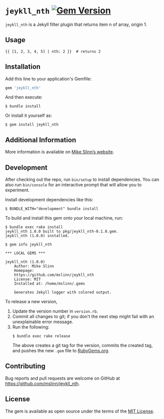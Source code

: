 `jeykll_nth`
[![Gem Version](https://badge.fury.io/rb/jeykll_nth.svg)](https://badge.fury.io/rb/jeykll_nth)
===========

`jeykll_nth` is a Jekyll filter plugin that returns item n of array, origin 1.

## Usage
```
{{ [1, 2, 3, 4, 5] | nth: 2 }}  # returns 2
```


## Installation

Add this line to your application's Gemfile:

```ruby
gem 'jeykll_nth'
```

And then execute:

    $ bundle install

Or install it yourself as:

    $ gem install jeykll_nth


## Additional Information
More information is available on
[Mike Slinn&rsquo;s website](https://www.mslinn.com/blog/2020/10/03/jekyll-plugins.html).


## Development

After checking out the repo, run `bin/setup` to install dependencies. You can also run `bin/console` for an interactive prompt that will allow you to experiment.

Install development dependencies like this:
```
$ BUNDLE_WITH="development" bundle install
```

To build and install this gem onto your local machine, run:
```shell
$ bundle exec rake install
jeykll_nth 1.0.0 built to pkg/jeykll_nth-0.1.0.gem.
jeykll_nth (1.0.0) installed.

$ gem info jeykll_nth

*** LOCAL GEMS ***

jeykll_nth (1.0.0)
    Author: Mike Slinn
    Homepage:
    https://github.com/mslinn/jeykll_nth
    License: MIT
    Installed at: /home/mslinn/.gems

    Generates Jekyll logger with colored output.
```

To release a new version,
  1. Update the version number in `version.rb`.
  2. Commit all changes to git; if you don't the next step might fail with an unexplainable error message.
  3. Run the following:
     ```shell
     $ bundle exec rake release
     ```
     The above creates a git tag for the version, commits the created tag,
     and pushes the new `.gem` file to [RubyGems.org](https://rubygems.org).


## Contributing

Bug reports and pull requests are welcome on GitHub at https://github.com/mslinn/jeykll_nth.


## License

The gem is available as open source under the terms of the [MIT License](https://opensource.org/licenses/MIT).
